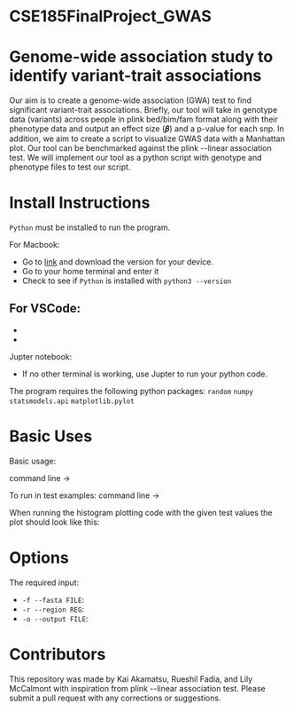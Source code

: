# CSE185FinalProject_GWAS

# Genome-wide association study to identify variant-trait associations
Our aim is to create a genome-wide association (GWA) test to find significant variant-trait associations. Briefly, our tool will take in genotype data (variants) across people in plink bed/bim/fam format along with their phenotype data and output an effect size (𝜷) and a p-value for each snp. In addition, we aim to create a script to visualize GWAS data with a Manhattan plot. Our tool can be benchmarked against the plink --linear association test. We will implement our tool as a python script with genotype and phenotype files to test our script. 

# Install Instructions 
`Python` must be installed to run the program. 

For Macbook:
- Go to [link](https://www.python.org/downloads/) and download the version for your device.  
- Go to your home terminal and enter it
- Check to see if `Python` is installed with `python3 --version`

For VSCode:
- 
-
-

Jupter notebook:
- If no other terminal is working, use Jupter to run your python code. 

The program requires the following python packages:
`random`
`numpy`
`statsmodels.api`
`matplotlib.pylot`

# Basic Uses
Basic usage:

command line -> 

To run in test examples:
command line ->  

When running the histogram plotting code with the given test values the plot should look like this:  
<!-- ![histogram_example](https://github.com/Lily-McCalmont/CSE185FinalProject_GWAS/blob/main/image.jpg?raw=true) -->

# Options
The required input:  

- `-f --fasta FILE`: 
- `-r --region REG`:
- `-o --output FILE`:

# Contributors
This repository was made by Kai Akamatsu, Rueshil Fadia, and Lily McCalmont with inspiration from plink --linear association test.
Please submit a pull request with any corrections or suggestions.
